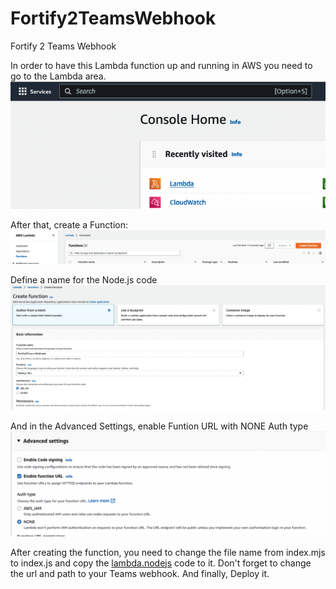 # Fortify2TeamsWebhook
Fortify 2 Teams Webhook

In order to have this Lambda function up and running in AWS you need to go to the Lambda area.
![](https://github.com/tarrinho/Fortify2TeamsWebhook/blob/main/images/image1.png?raw=true)

After that, create a Function:
![](https://github.com/tarrinho/Fortify2TeamsWebhook/blob/main/images/image2.png?raw=true)

Define a name for the Node.js code
![](https://github.com/tarrinho/Fortify2TeamsWebhook/blob/main/images/image3.png?raw=true)

And in the Advanced Settings, enable Funtion URL with NONE Auth type
![](https://github.com/tarrinho/Fortify2TeamsWebhook/blob/main/images/image4.png?raw=true)

After creating the function, you need to change the file name from index.mjs to index.js and copy the [lambda.nodejs](https://github.com/tarrinho/Fortify2TeamsWebhook/blob/main/lamda.nodejs) code to it. Don't forget to change the url and path to your Teams webhook. And finally, Deploy it.
